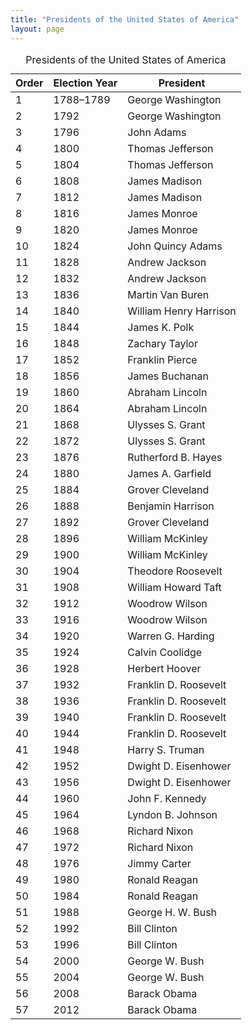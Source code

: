 ```yaml
---
title: "Presidents of the United States of America"
layout: page
---
```



<table id="Table_00_CC_01" summary="A table titled &#x201C;Presidents of the United States of America&#x201D; has three columns titled &#x201C;Order,&#x201D; &#x201C;Election Year,&#x201D; and &#x201C;President.&#x201D; The order, election year, and president information is: 1, 1788&#x2013;1789, George Washington; 2, 1792, George Washington; 3, 1796, John Adams; 4, 1800, Thomas Jefferson; 5, 1804, Thomas Jefferson; 6, 1808, James Madison; 7, 1812, James Madison; 8, 1816, James Monroe; 9, 1820, James Monroe; 10, 1824, John Quincy Adams; 11, 1828, Andrew Jackson; 12, 1832, Andrew Jackson; 13, 1836, Martin Van Buren; 14, 1840, William Henry Harrison; 15, 1844, James K. Polk; 16, 1848, Zachary Taylor; 17, 1852, Franklin Pierce; 18, 1856, James Buchanan; 19, 1860, Abraham Lincoln; 20, 1864, Abraham Lincoln; 21, 1868, Ulysses S. Grant; 22, 1872, Ulysses S. Grant; 23, 1876, Rutherford B. Hayes; 24, 1880, James A. Garfield; 25, 1884, Grover Cleveland; 26, 1888, Benjamin Harrison; 27, 1892, Grover Cleveland; 28, 1896, William McKinley; 29, 1900, William McKinley; 30, 1904, Theodore Roosevelt; 31, 1908, William Howard Taft; 32, 1912, Woodrow Wilson; 33, 1916, Woodrow Wilson; 34, 1920, Warren G. Harding; 35, 1924, Calvin Coolidge; 36, 1928, Herbert Hoover; 37, 1932, Franklin D. Roosevelt; 38, 1936, Franklin D. Roosevelt; 39, 1940 Franklin D. Roosevelt;  40, 1944 Franklin D. Roosevelt; 41, 1948, Harry S. Truman; 42, 1952, Dwight D. Eisenhower; 43, 1956, Dwight D. Eisenhower; 44, 1960, John F. Kennedy; 45, 1964, Lyndon B. Johnson; 46, 1968, Richard Nixon; 47, 1972, Richard Nixon; 48, 1976, Jimmy Carter; 49, 1980, Ronald Reagan; 50, 1984, Ronald Reagan; 51, 1988, George H. W. Bush; 52, 1992, Bill Clinton; 53, 1996, Bill Clinton; 54, 2000, George W. Bush; 55, 2004, George W. Bush; 56, 2008, Barack Obama; 57, 2012, Barack Obama."><caption><span data-type="title">Presidents of the United States of America</span></caption><thead>
<tr>
<th>Order</th>
<th>Election Year</th>
<th>President</th>
</tr>
</thead><tbody>
<tr>
<td>1</td>
<td>1788–1789</td>
<td>George Washington</td>
</tr>
<tr>
<td>2</td>
<td>1792</td>
<td>George Washington</td>
</tr>
<tr>
<td>3</td>
<td>1796</td>
<td>John Adams</td>
</tr>
<tr>
<td>4</td>
<td>1800</td>
<td>Thomas Jefferson</td>
</tr>
<tr>
<td>5</td>
<td>1804</td>
<td>Thomas Jefferson</td>
</tr>
<tr>
<td>6</td>
<td>1808</td>
<td>James Madison</td>
</tr>
<tr>
<td>7</td>
<td>1812</td>
<td>James Madison</td>
</tr>
<tr>
<td>8</td>
<td>1816</td>
<td>James Monroe</td>
</tr>
<tr>
<td>9</td>
<td>1820</td>
<td>James Monroe</td>
</tr>
<tr>
<td>10</td>
<td>1824</td>
<td>John Quincy Adams</td>
</tr>
<tr>
<td>11</td>
<td>1828</td>
<td>Andrew Jackson</td>
</tr>
<tr>
<td>12</td>
<td>1832</td>
<td>Andrew Jackson</td>
</tr>
<tr>
<td>13</td>
<td>1836</td>
<td>Martin Van Buren</td>
</tr>
<tr>
<td>14</td>
<td>1840</td>
<td>William Henry Harrison</td>
</tr>
<tr>
<td>15</td>
<td>1844</td>
<td>James K. Polk</td>
</tr>
<tr>
<td>16</td>
<td>1848</td>
<td>Zachary Taylor</td>
</tr>
<tr>
<td>17</td>
<td>1852</td>
<td>Franklin Pierce</td>
</tr>
<tr>
<td>18</td>
<td>1856</td>
<td>James Buchanan</td>
</tr>
<tr>
<td>19</td>
<td>1860</td>
<td>Abraham Lincoln</td>
</tr>
<tr>
<td>20</td>
<td>1864</td>
<td>Abraham Lincoln</td>
</tr>
<tr>
<td>21</td>
<td>1868</td>
<td>Ulysses S. Grant</td>
</tr>
<tr>
<td>22</td>
<td>1872</td>
<td>Ulysses S. Grant</td>
</tr>
<tr>
<td>23</td>
<td>1876</td>
<td>Rutherford B. Hayes</td>
</tr>
<tr>
<td>24</td>
<td>1880</td>
<td>James A. Garfield</td>
</tr>
<tr>
<td>25</td>
<td>1884</td>
<td>Grover Cleveland</td>
</tr>
<tr>
<td>26</td>
<td>1888</td>
<td>Benjamin Harrison</td>
</tr>
<tr>
<td>27</td>
<td>1892</td>
<td>Grover Cleveland</td>
</tr>
<tr>
<td>28</td>
<td>1896</td>
<td>William McKinley</td>
</tr>
<tr>
<td>29</td>
<td>1900</td>
<td>William McKinley</td>
</tr>
<tr>
<td>30</td>
<td>1904</td>
<td>Theodore Roosevelt</td>
</tr>
<tr>
<td>31</td>
<td>1908</td>
<td>William Howard Taft</td>
</tr>
<tr>
<td>32</td>
<td>1912</td>
<td>Woodrow Wilson</td>
</tr>
<tr>
<td>33</td>
<td>1916</td>
<td>Woodrow Wilson</td>
</tr>
<tr>
<td>34</td>
<td>1920</td>
<td>Warren G. Harding</td>
</tr>
<tr>
<td>35</td>
<td>1924</td>
<td>Calvin Coolidge</td>
</tr>
<tr>
<td>36</td>
<td>1928</td>
<td>Herbert Hoover</td>
</tr>
<tr>
<td>37</td>
<td>1932</td>
<td>Franklin D. Roosevelt</td>
</tr>
<tr>
<td>38</td>
<td>1936</td>
<td>Franklin D. Roosevelt</td>
</tr>
<tr>
<td>39</td>
<td>1940</td>
<td>Franklin D. Roosevelt</td>
</tr>
<tr>
<td>40</td>
<td>1944</td>
<td>Franklin D. Roosevelt</td>
</tr>
<tr>
<td>41</td>
<td>1948</td>
<td>Harry S. Truman</td>
</tr>
<tr>
<td>42</td>
<td>1952</td>
<td>Dwight D. Eisenhower</td>
</tr>
<tr>
<td>43</td>
<td>1956</td>
<td>Dwight D. Eisenhower</td>
</tr>
<tr>
<td>44</td>
<td>1960</td>
<td>John F. Kennedy</td>
</tr>
<tr>
<td>45</td>
<td>1964</td>
<td>Lyndon B. Johnson</td>
</tr>
<tr>
<td>46</td>
<td>1968</td>
<td>Richard Nixon</td>
</tr>
<tr>
<td>47</td>
<td>1972</td>
<td>Richard Nixon</td>
</tr>
<tr>
<td>48</td>
<td>1976</td>
<td>Jimmy Carter</td>
</tr>
<tr>
<td>49</td>
<td>1980</td>
<td>Ronald Reagan</td>
</tr>
<tr>
<td>50</td>
<td>1984</td>
<td>Ronald Reagan</td>
</tr>
<tr>
<td>51</td>
<td>1988</td>
<td>George H. W. Bush</td>
</tr>
<tr>
<td>52</td>
<td>1992</td>
<td>Bill Clinton</td>
</tr>
<tr>
<td>53</td>
<td>1996</td>
<td>Bill Clinton</td>
</tr>
<tr>
<td>54</td>
<td>2000</td>
<td>George W. Bush</td>
</tr>
<tr>
<td>55</td>
<td>2004</td>
<td>George W. Bush</td>
</tr>
<tr>
<td>56</td>
<td>2008</td>
<td>Barack Obama</td>
</tr>
<tr>
<td>57</td>
<td>2012</td>
<td>Barack Obama</td>
</tr>
</tbody></table>

